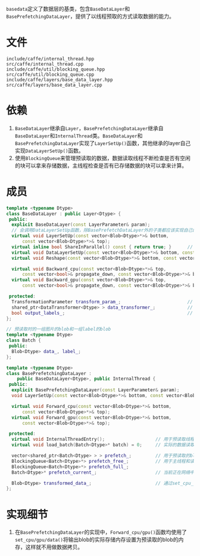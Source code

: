 `basedata`定义了数据层的基类，包含`BaseDataLayer`和`BasePrefetchingDataLayer`，提供了以线程预取的方式读取数据的能力。

# 文件
```
include/caffe/internal_thread.hpp
src/caffe/internal_thread.cpp
include/caffe/util/blocking_queue.hpp
src/caffe/util/blocking_queue.cpp
include/caffe/layers/base_data_layer.hpp
src/caffe/layers/base_data_layer.cpp
```
# 依赖
1. `BaseDataLayer`继承自`Layer`，`BasePrefetchingDataLayer`继承自`BaseDataLayer`和`InternalThread`类。`BaseDataLayer`和`BasePrefetchingDataLayer`实现了`LayerSetUp()`函数，其他继承的layer自己实现`DataLayerSetUp()`函数。
2. 使用`BlockingQueue`来管理预读取的数据，数据读取线程不断检查是否有空闲的块可以拿来存储数据，主线程检查是否有已存储数据的块可以拿来计算。

# 成员
```cpp
template <typename Dtype>
class BaseDataLayer : public Layer<Dtype> {
 public:
  explicit BaseDataLayer(const LayerParameter& param);
  // 会调用DataLayerSetUp函数，除BasePrefetchDataLayer外的子类都应该实现自己的DataLayerSetUp函数
  virtual void LayerSetUp(const vector<Blob<Dtype>*>& bottom,
      const vector<Blob<Dtype>*>& top);
  virtual inline bool ShareInParallel() const { return true; }      // 数据并行时，数据读取层被多个solver共享
  virtual void DataLayerSetUp(const vector<Blob<Dtype>*>& bottom, const vector<Blob<Dtype>*>& top) {}
  virtual void Reshape(const vector<Blob<Dtype>*>& bottom, const vector<Blob<Dtype>*>& top) {}

  virtual void Backward_cpu(const vector<Blob<Dtype>*>& top,
      const vector<bool>& propagate_down, const vector<Blob<Dtype>*>& bottom) {}
  virtual void Backward_gpu(const vector<Blob<Dtype>*>& top,
      const vector<bool>& propagate_down, const vector<Blob<Dtype>*>& bottom) {}

 protected:
  TransformationParameter transform_param_;                         // 预处理参数
  shared_ptr<DataTransformer<Dtype> > data_transformer_;            // 图片预处理器
  bool output_labels_;                                              // 是否读取label 
};

// 预读取时的一组图片的blob和一组label的blob
template <typename Dtype>
class Batch {                           
 public:
  Blob<Dtype> data_, label_;
};

template <typename Dtype>
class BasePrefetchingDataLayer :
    public BaseDataLayer<Dtype>, public InternalThread {
 public:
  explicit BasePrefetchingDataLayer(const LayerParameter& param);
  void LayerSetUp(const vector<Blob<Dtype>*>& bottom, const vector<Blob<Dtype>*>& top);

  virtual void Forward_cpu(const vector<Blob<Dtype>*>& bottom,
      const vector<Blob<Dtype>*>& top);
  virtual void Forward_gpu(const vector<Blob<Dtype>*>& bottom,
      const vector<Blob<Dtype>*>& top);

 protected:
  virtual void InternalThreadEntry();                   // 用于预读取线程中的函数，不断的调用load_batch
  virtual void load_batch(Batch<Dtype>* batch) = 0;     // 实际的数据读取过程

  vector<shared_ptr<Batch<Dtype> > > prefetch_;         // 用于预读取的blob数组
  BlockingQueue<Batch<Dtype>*> prefetch_free_;          // 用于主线程和读取线程同步的阻塞队列，保存预读取blob的指针
  BlockingQueue<Batch<Dtype>*> prefetch_full_;
  Batch<Dtype>* prefetch_current_;                      // 当前正在网络中的预处理blob的指针

  Blob<Dtype> transformed_data_;                        // 通过set_cpu_data()将预处理后的数据保存到对应的blob中
};
```

# 实现细节
1. 在`BasePrefetchingDataLayer`的实现中，`Forward_cpu/gpu()`函数均使用了`set_cpu/gpu/data()`将输出blob的实际存储内存设置为预读取的blob的内存，这样就不用做数据拷贝。